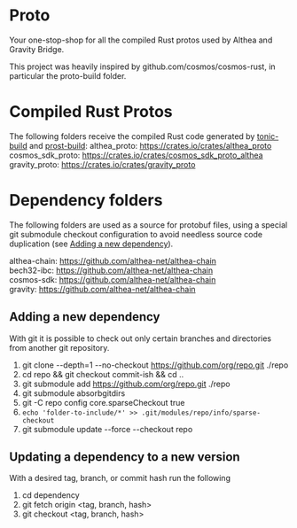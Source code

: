 # Proto
Your one-stop-shop for all the compiled Rust protos used by Althea and Gravity Bridge.

This project was heavily inspired by github.com/cosmos/cosmos-rust, in particular the proto-build folder.

# Compiled Rust Protos
The following folders receive the compiled Rust code generated by [tonic-build](https://crates.io/crates/tonic-build) and [prost-build](https://crates.io/crates/prost-build):
althea_proto: https://crates.io/crates/althea_proto  
cosmos_sdk_proto: https://crates.io/crates/cosmos_sdk_proto_althea  
gravity_proto: https://crates.io/crates/gravity_proto  

# Dependency folders
The following folders are used as a source for protobuf files, using a special git submodule checkout configuration to avoid needless source code duplication (see [Adding a new dependency](#adding-a-new-dependency)). 

althea-chain: https://github.com/althea-net/althea-chain  
bech32-ibc: https://github.com/althea-net/althea-chain  
cosmos-sdk: https://github.com/althea-net/althea-chain  
gravity: https://github.com/althea-net/althea-chain  

## Adding a new dependency
With git it is possible to check out only certain branches and directories from another git repository.
1. git clone --depth=1 --no-checkout https://github.com/org/repo.git ./repo
1. cd repo && git checkout commit-ish && cd ..
1. git submodule add https://github.com/org/repo.git ./repo
1. git submodule absorbgitdirs
1. git -C repo config core.sparseCheckout true
1. `echo 'folder-to-include/*' >> .git/modules/repo/info/sparse-checkout`
1. git submodule update --force --checkout repo

## Updating a dependency to a new version
With a desired tag, branch, or commit hash run the following
1. cd dependency
1. git fetch origin <tag, branch, hash>
1. git checkout <tag, branch, hash>
